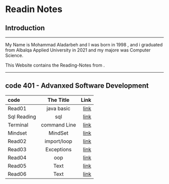 # Readin Notes
## Introduction  
___  
My Name is Mohammad Aladarbeh and I was born in 1998 , and i graduated from Albalqa Applied University in 2021 and my majore was Computer Science.  

This Website contains the Reading-Notes from .  
___
## code 401 - Advanxed Software Development  
    
| code        | The Title   | Link                     |
| :---------- | :--------:  |       ----------:        |
| Read01      | java basic  |  [link](Read01.md)       |
| Sql Reading | sql         |  [link](sql/sql.md)      |
| Terminal    | command Line|  [link](Terminal.md)     |
| Mindset     | MindSet     |  [link](Mindset.md)       |
| Read02      | import/loop        |  [link](Read02.md)       |
| Read03      | Exceptions        |  [link](Read03.md)       |
| Read04      | oop        |  [link](Read04.md)       |
| Read05      | Text        |  [link](Read07.md)       |
| Read06      | Text        |  [link](Read08.md)       |
